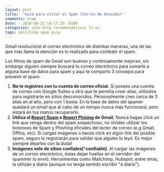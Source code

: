 ```yaml
---
layout: post
title:  "Guía para evitar el Spam (Correo No Deseado)"
comments: true
date:   2018-08-22 14:17:20 -0300
categories: coto blog recommendations ln-es
tags: mailchimp spam guia
---
```

Gmail revolucionó el correo electrónico de distintas maneras, una de las que más llama la atención es lo realizado para combatir el spam.

Los filtros de spam de Gmail son buenos y continuamente mejoran, sin embargo alguien siempre buscará tu correo electrónico para sumarlo a alguna base de datos para spam y aquí te comparto 3 consejos para prevenir el spam:

<ol>
	<li>
		<b>No te registres con tu cuenta de correo oficial.</b> Si posees una cuenta de correo con Google Suites u otra que te permita crear alias, utilizalos para registrarte en sitios desconocidos. Personalmente creo cerca de 3 alias en al año, pero con 1 basta. En la base de datos del spamer quedará un email que al cabo de un tiempo nunca más funcionará, pero estará en tus manos recuperarlo.
	</li>
	<li>
		<b>Utiliza el <a target="_blank" href="https://support.google.com/mail/answer/1366858?co=GENIE.Platform%3DiOS&hl=en" target="_blank">Report Spam</a> o <a target="_blank" href="https://support.google.com/mail/answer/8253?hl=en" target="_blank">Report Phising</a> de Gmail</b>, Nunca hagas click un link que venga dentro del spam sospechoso, no olvides utilizar los botonoes de Spam y Phishing oficiales del lector de correo (e.g Gmail, Office, etc). Si cargas imágenes o haces click  en algún link del posible spam, seguro lo registrarán para validar que alguien lo leyó. Es mejor siempre dejarlos con la duda!
	</li>
	<li>
		<b>Imágenes sólo de sitios confiales[^confiable]</b>. Al cargar las imágenes de un correo electrónico, éstas dejan huellas en el servidor del spammer lo envió. Herramientas como Mailchimp, Hubspot, entre otras, la utilizan a diario (aunque no tenga sentido escribir "a diario").
	</li>
</ol>

[^confiable]: En algún monento podría explicar el criterio de confiable.

